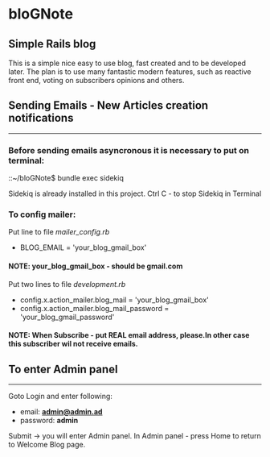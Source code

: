 # bloGNote
Simple Rails blog
--------------------------------
This is a simple nice easy to use blog, fast created and to be developed later.
The plan is to use many fantastic modern features, such as reactive front end, voting on subscribers opinions and others.

## Sending Emails - New Articles creation notifications
--------------------------------
### Before sending emails asyncronous it is necessary to put on terminal:
 ::~/bloGNote$ bundle exec sidekiq

 Sidekiq is already installed in this project.
 Ctrl C - to stop Sidekiq in Terminal

### To config mailer:

Put line to file *mailer_config.rb*
- BLOG_EMAIL = 'your_blog_gmail_box'

#### NOTE: your_blog_gmail_box - should be gmail.com

Put two lines to file *development.rb*
- config.x.action_mailer.blog_mail = 'your_blog_gmail_box'
- config.x.action_mailer.blog_mail_password = 'your_blog_gmail_password'

#### NOTE: When Subscribe - put REAL email address, please.In other case this subscriber wil not receive emails.


## To enter Admin panel
-----------------------------------

Goto Login and enter following:

- email: **admin@admin.ad**
- password: **admin**

Submit -> you will enter Admin panel. In Admin panel - press Home to return to Welcome Blog page.

